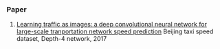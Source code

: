 ### Paper
1. [Learning traffic as images: a deep convolutional neural network for large-scale tranportation network speed prediction]
  Beijing taxi speed dataset, Depth-4 network, 2017




[Learning traffic as images: a deep convolutional neural network for large-scale tranportation network speed prediction]:https://arxiv.org/ftp/arxiv/papers/1701/1701.04245.pdf
